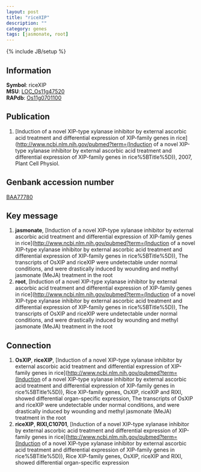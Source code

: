 ```yaml
---
layout: post
title: "riceXIP"
description: ""
category: genes
tags: [jasmonate, root]
---
```

{% include JB/setup %}

## Information
__Symbol__: riceXIP  
__MSU__: [LOC_Os11g47520](http://rice.plantbiology.msu.edu/cgi-bin/ORF_infopage.cgi?orf=LOC_Os11g47520)  
__RAPdb__: [Os11g0701100](http://rapdb.dna.affrc.go.jp/viewer/gbrowse_details/irgsp1?name=Os11g0701100)  

## Publication
1. [Induction of a novel XIP-type xylanase inhibitor by external ascorbic acid treatment and differential expression of XIP-family genes in rice](http://www.ncbi.nlm.nih.gov/pubmed?term=(Induction of a novel XIP-type xylanase inhibitor by external ascorbic acid treatment and differential expression of XIP-family genes in rice%5BTitle%5D)), 2007, Plant Cell Physiol.

## Genbank accession number
[BAA77780](http://www.ncbi.nlm.nih.gov/nuccore/BAA77780)

## Key message
1. __jasmonate__, [Induction of a novel XIP-type xylanase inhibitor by external ascorbic acid treatment and differential expression of XIP-family genes in rice](http://www.ncbi.nlm.nih.gov/pubmed?term=(Induction of a novel XIP-type xylanase inhibitor by external ascorbic acid treatment and differential expression of XIP-family genes in rice%5BTitle%5D)),  The transcripts of OsXIP and riceXIP were undetectable under normal conditions, and were drastically induced by wounding and methyl jasmonate (MeJA) treatment in the root
2. __root__, [Induction of a novel XIP-type xylanase inhibitor by external ascorbic acid treatment and differential expression of XIP-family genes in rice](http://www.ncbi.nlm.nih.gov/pubmed?term=(Induction of a novel XIP-type xylanase inhibitor by external ascorbic acid treatment and differential expression of XIP-family genes in rice%5BTitle%5D)),  The transcripts of OsXIP and riceXIP were undetectable under normal conditions, and were drastically induced by wounding and methyl jasmonate (MeJA) treatment in the root

## Connection
1. __OsXIP__, __riceXIP__, [Induction of a novel XIP-type xylanase inhibitor by external ascorbic acid treatment and differential expression of XIP-family genes in rice](http://www.ncbi.nlm.nih.gov/pubmed?term=(Induction of a novel XIP-type xylanase inhibitor by external ascorbic acid treatment and differential expression of XIP-family genes in rice%5BTitle%5D)),  Rice XIP-family genes, OsXIP, riceXIP and RIXI, showed differential organ-specific expression, The transcripts of OsXIP and riceXIP were undetectable under normal conditions, and were drastically induced by wounding and methyl jasmonate (MeJA) treatment in the root
2. __riceXIP__, __RIXI,C10701__, [Induction of a novel XIP-type xylanase inhibitor by external ascorbic acid treatment and differential expression of XIP-family genes in rice](http://www.ncbi.nlm.nih.gov/pubmed?term=(Induction of a novel XIP-type xylanase inhibitor by external ascorbic acid treatment and differential expression of XIP-family genes in rice%5BTitle%5D)),  Rice XIP-family genes, OsXIP, riceXIP and RIXI, showed differential organ-specific expression


